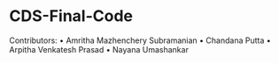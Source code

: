 # CDS-Final-Code

Contributors:
•	Amritha Mazhenchery Subramanian
•	Chandana Putta 
•	Arpitha Venkatesh Prasad
•	Nayana Umashankar 
